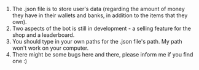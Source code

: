 1. The .json file is to store user's data (regarding the amount of money they have in their wallets and banks, in addition to the items that they own).
2. Two aspects of the bot is still in development - a selling feature for the shop and a leaderboard.
3. You should type in your own paths for the .json file's path. My path won't work on your computer.
4. There might be some bugs here and there, please inform me if you find one :)
